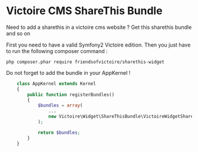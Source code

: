 Victoire CMS ShareThis Bundle
============

Need to add a sharethis in a victoire cms website ?
Get this sharethis bundle and so on

First you need to have a valid Symfony2 Victoire edition.
Then you just have to run the following composer command :

    php composer.phar require friendsofvictoire/sharethis-widget

Do not forget to add the bundle in your AppKernel !

```php
    class AppKernel extends Kernel
    {
        public function registerBundles()
        {
            $bundles = array(
                ...
                new Victoire\Widget\ShareThisBundle\VictoireWidgetShareThisBundle(),
            );

            return $bundles;
        }
    }
```
